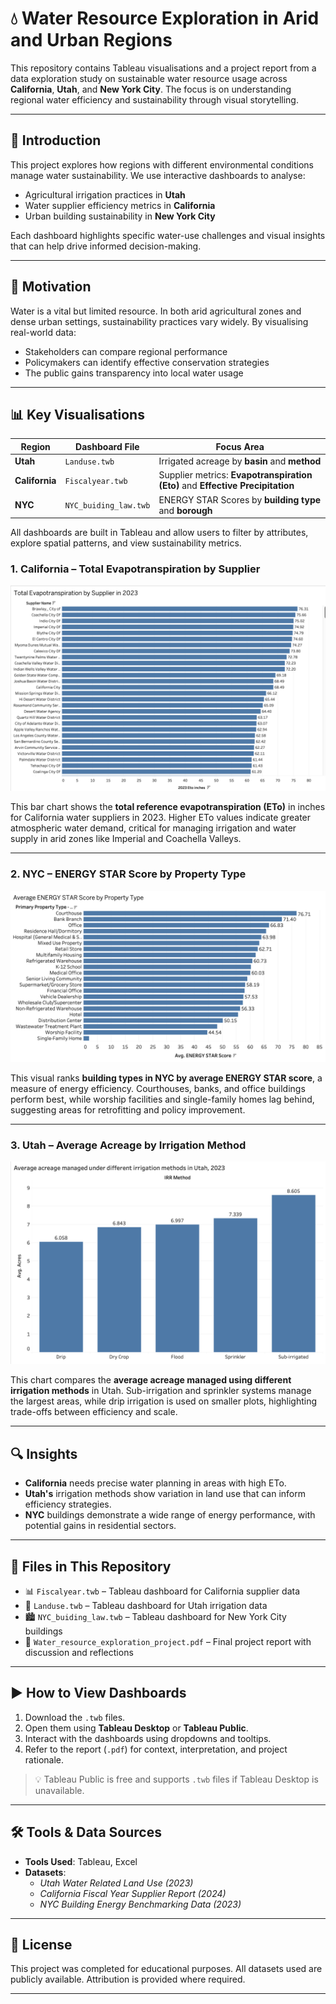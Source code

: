 # 💧 Water Resource Exploration in Arid and Urban Regions

This repository contains Tableau visualisations and a project report from a data exploration study on sustainable water resource usage across **California**, **Utah**, and **New York City**. The focus is on understanding regional water efficiency and sustainability through visual storytelling.

---

## 📌 Introduction

This project explores how regions with different environmental conditions manage water sustainability. We use interactive dashboards to analyse:

- Agricultural irrigation practices in **Utah**
- Water supplier efficiency metrics in **California**
- Urban building sustainability in **New York City**

Each dashboard highlights specific water-use challenges and visual insights that can help drive informed decision-making.

---

## 🌱 Motivation

Water is a vital but limited resource. In both arid agricultural zones and dense urban settings, sustainability practices vary widely. By visualising real-world data:

- Stakeholders can compare regional performance
- Policymakers can identify effective conservation strategies
- The public gains transparency into local water usage

---

## 📊 Key Visualisations

| Region        | Dashboard File         | Focus Area                                       |
|---------------|------------------------|--------------------------------------------------|
| **Utah**      | `Landuse.twb`          | Irrigated acreage by **basin** and **method**   |
| **California**| `Fiscalyear.twb`       | Supplier metrics: **Evapotranspiration (Eto)** and **Effective Precipitation** |
| **NYC**       | `NYC_buiding_law.twb`  | ENERGY STAR Scores by **building type** and **borough** |

All dashboards are built in Tableau and allow users to filter by attributes, explore spatial patterns, and view sustainability metrics.

### 1. California – Total Evapotranspiration by Supplier

![ETo by supplier](Eto_by_supplier.png)

This bar chart shows the **total reference evapotranspiration (ETo)** in inches for California water suppliers in 2023. Higher ETo values indicate greater atmospheric water demand, critical for managing irrigation and water supply in arid zones like Imperial and Coachella Valleys.

---

### 2. NYC – ENERGY STAR Score by Property Type

![Average energy star score by property](Average_energy_star_score_by_property.png)

This visual ranks **building types in NYC by average ENERGY STAR score**, a measure of energy efficiency. Courthouses, banks, and office buildings perform best, while worship facilities and single-family homes lag behind, suggesting areas for retrofitting and policy improvement.

---

### 3. Utah – Average Acreage by Irrigation Method

![Average acres by irrigation method](Average_acres_by_irrigation_method.png)

This chart compares the **average acreage managed using different irrigation methods** in Utah. Sub-irrigation and sprinkler systems manage the largest areas, while drip irrigation is used on smaller plots, highlighting trade-offs between efficiency and scale.

---

## 🔍 Insights

- **California** needs precise water planning in areas with high ETo.
- **Utah's** irrigation methods show variation in land use that can inform efficiency strategies.
- **NYC** buildings demonstrate a wide range of energy performance, with potential gains in residential sectors.


---

## 📁 Files in This Repository

- 📊 `Fiscalyear.twb` – Tableau dashboard for California supplier data  
- 🌾 `Landuse.twb` – Tableau dashboard for Utah irrigation data  
- 🏙️ `NYC_buiding_law.twb` – Tableau dashboard for New York City buildings  
- 📄 `Water_resource_exploration_project.pdf` – Final project report with discussion and reflections  

---

## ▶️ How to View Dashboards

1. Download the `.twb` files.
2. Open them using **Tableau Desktop** or **Tableau Public**.
3. Interact with the dashboards using dropdowns and tooltips.
4. Refer to the report (`.pdf`) for context, interpretation, and project rationale.

> 💡 Tableau Public is free and supports `.twb` files if Tableau Desktop is unavailable.

---

## 🛠️ Tools & Data Sources

- **Tools Used**: Tableau, Excel  
- **Datasets**:
  - *Utah Water Related Land Use (2023)*
  - *California Fiscal Year Supplier Report (2024)*
  - *NYC Building Energy Benchmarking Data (2023)*

---

## 📘 License

This project was completed for educational purposes. All datasets used are publicly available. Attribution is provided where required.

---

